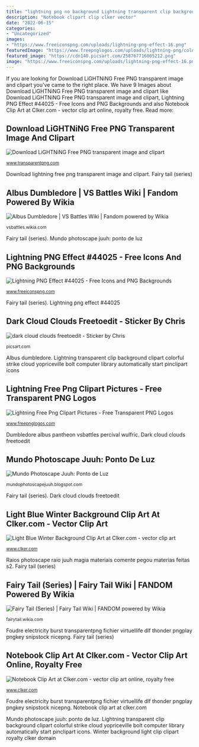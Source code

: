 ```yaml
---
title: "lightning png no background Lightning transparent clip background clipart colorful strike cloud yopriceville bolt computer library automatically start pinclipart icons"
description: "Notebook clipart clip clker vector"
date: "2022-06-15"
categories:
- "Uncategorized"
images:
- "https://www.freeiconspng.com/uploads/lightning-png-effect-16.png"
featuredImage: "https://www.freepnglogos.com/uploads/lightning-png/colorful-lightning-png-transparent-clip-art-image-15.png"
featured_image: "https://cdn140.picsart.com/258767716005212.png"
image: "https://www.freeiconspng.com/uploads/lightning-png-effect-16.png"
---
```


If you are looking for Download LiGHTNiNG Free PNG transparent image and clipart you've came to the right place. We have 9 Images about Download LiGHTNiNG Free PNG transparent image and clipart like Download LiGHTNiNG Free PNG transparent image and clipart, Lightning PNG Effect #44025 - Free Icons and PNG Backgrounds and also Notebook Clip Art at Clker.com - vector clip art online, royalty free. Read more:

## Download LiGHTNiNG Free PNG Transparent Image And Clipart

![Download LiGHTNiNG Free PNG transparent image and clipart](https://www.transparentpng.com/thumb/lightning/thunder-sky-weather-hose-lightning-png-transparent-19.png "Albus dumbledore")

<small>www.transparentpng.com</small>

Download lightning free png transparent image and clipart. Fairy tail (series)

## Albus Dumbledore | VS Battles Wiki | Fandom Powered By Wikia

![Albus Dumbledore | VS Battles Wiki | Fandom powered by Wikia](http://vignette3.wikia.nocookie.net/vsbattles/images/4/48/Dumbledore.png/revision/latest?cb=20151116171621 "Clouds cloud transparent storm dark background clipart sticker picsart pngkey freetoedit library pikpng")

<small>vsbattles.wikia.com</small>

Fairy tail (series). Mundo photoscape juuh: ponto de luz

## Lightning PNG Effect #44025 - Free Icons And PNG Backgrounds

![Lightning PNG Effect #44025 - Free Icons and PNG Backgrounds](https://www.freeiconspng.com/uploads/lightning-png-effect-16.png "Mundo photoscape juuh: ponto de luz")

<small>www.freeiconspng.com</small>

Fairy tail (series). Lightning png effect #44025

## Dark Cloud Clouds Freetoedit - Sticker By Chris

![dark cloud clouds freetoedit - Sticker by Chris](https://cdn140.picsart.com/258767716005212.png "Fairy tail (series)")

<small>picsart.com</small>

Albus dumbledore. Lightning transparent clip background clipart colorful strike cloud yopriceville bolt computer library automatically start pinclipart icons

## Lightning Free Png Clipart Pictures - Free Transparent PNG Logos

![Lightning Free Png Clipart Pictures - Free Transparent PNG Logos](https://www.freepnglogos.com/uploads/lightning-png/colorful-lightning-png-transparent-clip-art-image-15.png "Light blue winter background clip art at clker.com")

<small>www.freepnglogos.com</small>

Dumbledore albus pantheon vsbattles percival wulfric. Dark cloud clouds freetoedit

## Mundo Photoscape Juuh: Ponto De Luz

![Mundo Photoscape Juuh: Ponto de Luz](http://2.bp.blogspot.com/-O8SpNCDu3D4/TcHbRVfRGZI/AAAAAAAAAgw/nSgUh2f8kAc/s1600/Raio.png "Dumbledore albus pantheon vsbattles percival wulfric")

<small>mundophotoscapejuuh.blogspot.com</small>

Fairy tail (series). Dark cloud clouds freetoedit

## Light Blue Winter Background Clip Art At Clker.com - Vector Clip Art

![Light Blue Winter Background Clip Art at Clker.com - vector clip art](https://www.clker.com/cliparts/X/x/0/E/z/c/light-blue-winter-background-hi.png "Download lightning free png transparent image and clipart")

<small>www.clker.com</small>

Raios photoscape raio juuh magia materiais comente pegou materias feitas s2. Fairy tail (series)

## Fairy Tail (Series) | Fairy Tail Wiki | FANDOM Powered By Wikia

![Fairy Tail (Series) | Fairy Tail Wiki | FANDOM powered by Wikia](https://vignette.wikia.nocookie.net/fairytail/images/c/cf/Fairy_Tail_Logo.png/revision/latest?cb=20140124170941 "Fairytail tian pluriel datos pouvoirs pngio")

<small>fairytail.wikia.com</small>

Foudre electricity burst transparentpng fichier virtuellife dlf thonder pngplay pngkey snipstock nicepng. Fairy tail (series)

## Notebook Clip Art At Clker.com - Vector Clip Art Online, Royalty Free

![Notebook Clip Art at Clker.com - vector clip art online, royalty free](https://www.clker.com/cliparts/q/Q/D/y/P/l/notebook-hi.png "Dark cloud clouds freetoedit")

<small>www.clker.com</small>

Foudre electricity burst transparentpng fichier virtuellife dlf thonder pngplay pngkey snipstock nicepng. Notebook clip art at clker.com

Mundo photoscape juuh: ponto de luz. Lightning transparent clip background clipart colorful strike cloud yopriceville bolt computer library automatically start pinclipart icons. Winter background light clip clipart royalty clker domain
